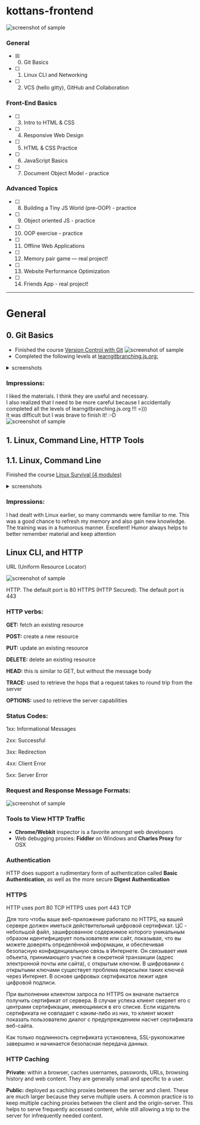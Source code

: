 # kottans-frontend



![screenshot of sample](https://github.com/rpiasetska/kottans-frontend/blob/main/img/kot.jpg)



### General
- [x] 0. Git Basics
- [ ] 1. Linux CLI and Networking
- [ ] 2. VCS (hello gitty), GitHub and Collaboration
### Front-End Basics
- [ ] 3. Intro to HTML & CSS
- [ ] 4. Responsive Web Design
- [ ] 5. HTML & CSS Practice
- [ ] 6. JavaScript Basics
- [ ] 7. Document Object Model - practice
### Advanced Topics
- [ ] 8. Building a Tiny JS World (pre-OOP) - practice
- [ ] 9. Object oriented JS - practice
- [ ] 10. OOP exercise - practice
- [ ] 11. Offline Web Applications
- [ ] 12. Memory pair game — real project!
- [ ] 13. Website Performance Optimization
- [ ] 14. Friends App - real project!
***
General
===============

**0. Git Basics**
--------------
* Finished the course <a href="https://www.udacity.com/course/version-control-with-git--ud123">Version Control with Git</a>
![screenshot of sample](https://github.com/rpiasetska/kottans-frontend/blob/main/git_basics/udacity_course.png)
* Completed the following levels at <a href="https://learngitbranching.js.org/">learngitbranching.js.org:</a>
<details>
  <summary>screenshots</summary>
I. Main: Introduction Sequence
  
![screenshot of sample](https://github.com/rpiasetska/kottans-frontend/blob/main/git_basics/learngit1.png)

II. Remote: Push & Pull -- Git Remotes
  
![screenshot of sample](https://github.com/rpiasetska/kottans-frontend/blob/main/git_basics/learngit2.png)
</details>

### Impressions:
I liked the materials. I think they are useful and necessary.<br> 
I also realized that I need to be more careful because I accidentally completed all the levels of learngitbranching.js.org !!! =))) <br> 
It was difficult but I was brave to finish it! :-D <br> 
![screenshot of sample](https://github.com/rpiasetska/kottans-frontend/blob/main/git_basics/cartoon_hero.png)

**1. Linux, Command Line, HTTP Tools**
--------------
## 1.1. Linux, Command Line
Finished the course [Linux Survival (4 modules)](https://linuxsurvival.com/)
<details>
  <summary>screenshots</summary>
  
  ![screenshot of sample](https://github.com/rpiasetska/kottans-frontend/blob/main/2_vcs_github_collaboration/Linux_Quiz1.png)
  
  ![screenshot of sample](https://github.com/rpiasetska/kottans-frontend/blob/main/2_vcs_github_collaboration/Linux_Quiz2.png)
  
  ![screenshot of sample](https://github.com/rpiasetska/kottans-frontend/blob/main/2_vcs_github_collaboration/Linux_Quiz3.png)
  
  ![screenshot of sample](https://github.com/rpiasetska/kottans-frontend/blob/main/2_vcs_github_collaboration/Linux_Quiz4.png)
</details>

### Impressions:
I had dealt with Linux earlier, so many commands were familiar to me. This was a good chance to refresh my memory and also gain new knowledge. 
The training was in a humorous manner. Excellent! Humor always helps to better remember material and keep attention


## Linux CLI, and HTTP

URL (Uniform Resource Locator)

  ![screenshot of sample](https://github.com/rpiasetska/kottans-frontend/blob/main/2_vcs_github_collaboration/http1-url-structure.png)
  
  HTTP. The default port is 80 
  HTTPS (HTTP Secured). The default port is 443
  
  ### HTTP verbs:
  
**GET:** fetch an existing resource

**POST:** create a new resource

**PUT:** update an existing resource

**DELETE:** delete an existing resource

**HEAD:** this is similar to GET, but without the message body

**TRACE:** used to retrieve the hops that a request takes to round trip from the server

**OPTIONS:** used to retrieve the server capabilities

### Status Codes:

1xx: Informational Messages

2xx: Successful

3xx: Redirection

4xx: Client Error

5xx: Server Error

### Request and Response Message Formats:

  ![screenshot of sample](https://github.com/rpiasetska/kottans-frontend/blob/main/2_vcs_github_collaboration/http1-req-res-details.png)
  
### Tools to View HTTP Traffic
* **Chrome/Webkit** inspector is a favorite amongst web developers
* Web debugging proxies: **Fiddler** on Windows and **Charles Proxy** for OSX

### Authentication
HTTP does support a rudimentary form of authentication called **Basic Authentication**, as well as the more secure **Digest Authentication**

### HTTPS
HTTP uses port 80 TCP
HTTPS uses port 443 TCP

Для того чтобы ваше веб-приложение работало по HTTPS, на вашей сервере должен иметься действительный цифровой сертификат. ЦС - небольшой файл, зашифрованное содержимое которого уникальным образом идентифицирует пользователя или сайт, показывая, что вы можете доверять определённой информации, и обеспечивая безопасную конфиденциальную связь в Интернете. Он связывает имя объекта, принимающего участие в секретной транзакции (адрес электронной почты или сайта), с открытым ключом. В шифровании с открытыми ключами существует проблема пересылки таких ключей через Интернет. В основе цифровых сертификатов лежит идея цифровой подписи.

При выполнении клиентом запроса по HTTPS он вначале пытается получить сертификат от сервера. В случае успеха клиент сверяет его с центрами сертификации, имеющимися в его списке. Если издатель сертификата не совпадает с каким-либо из них, то клиент может показать пользователю диалог с предупреждением насчет сертификата веб-сайта.

Как только подлинность сертификата установлена, SSL-рукопожатие завершено и начинается безопасная передача данных.

### HTTP Caching
**Private:**
within a browser, caches usernames, passwords, URLs, browsing history and web content. They are generally small and specific to a user.

**Public:**
deployed as caching proxies between the server and client. These are much larger because they serve multiple users. A common practice is to keep multiple caching proxies between the client and the origin-server. This helps to serve frequently accessed content, while still allowing a trip to the server for infrequently needed content.
